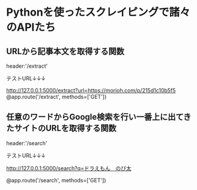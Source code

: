 # Pythonを使ったスクレイピングで諸々のAPIたち

## URLから記事本文を取得する関数
 header:'/extract'
 
 テストURL↓↓↓
 
 http://127.0.0.1:5000/extract?url=https://morioh.com/p/215d1c10b5f5
@app.route('/extract', methods=['GET'])


## 任意のワードからGoogle検索を行い一番上に出てきたサイトのURLを取得する関数
 header:'/search'
 
 テストURL↓↓↓
 
 http://127.0.0.1:5000/search?q=ドラえもん　のび太
 
@app.route('/search', methods=['GET'])

